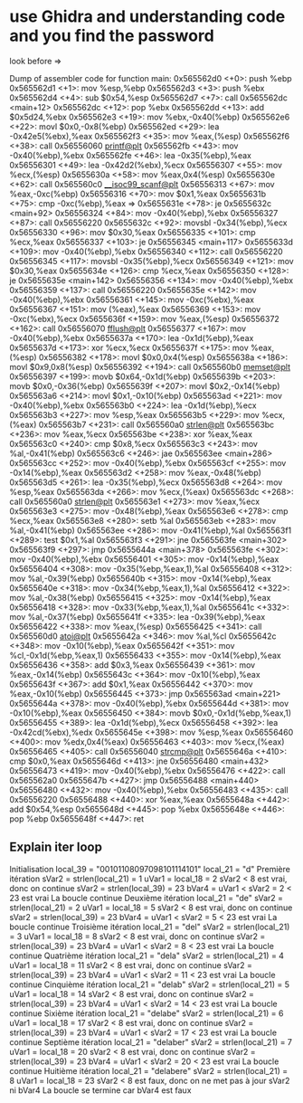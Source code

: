 # use Ghidra and understanding code and you find the password

look before =>

Dump of assembler code for function main:
   0x565562d0 <+0>:     push   %ebp
   0x565562d1 <+1>:     mov    %esp,%ebp
   0x565562d3 <+3>:     push   %ebx
   0x565562d4 <+4>:     sub    $0x54,%esp
   0x565562d7 <+7>:     call   0x565562dc <main+12>
   0x565562dc <+12>:    pop    %ebx
   0x565562dd <+13>:    add    $0x5d24,%ebx
   0x565562e3 <+19>:    mov    %ebx,-0x40(%ebp)
   0x565562e6 <+22>:    movl   $0x0,-0x8(%ebp)
   0x565562ed <+29>:    lea    -0x42e5(%ebx),%eax
   0x565562f3 <+35>:    mov    %eax,(%esp)
   0x565562f6 <+38>:    call   0x56556060 <printf@plt>
   0x565562fb <+43>:    mov    -0x40(%ebp),%ebx
   0x565562fe <+46>:    lea    -0x35(%ebp),%eax
   0x56556301 <+49>:    lea    -0x42d2(%ebx),%ecx
   0x56556307 <+55>:    mov    %ecx,(%esp)
   0x5655630a <+58>:    mov    %eax,0x4(%esp)
   0x5655630e <+62>:    call   0x565560c0 <__isoc99_scanf@plt>
   0x56556313 <+67>:    mov    %eax,-0xc(%ebp)
   0x56556316 <+70>:    mov    $0x1,%eax
   0x5655631b <+75>:    cmp    -0xc(%ebp),%eax
=> 0x5655631e <+78>:    je     0x5655632c <main+92>
   0x56556324 <+84>:    mov    -0x40(%ebp),%ebx
   0x56556327 <+87>:    call   0x56556220 <no>
   0x5655632c <+92>:    movsbl -0x34(%ebp),%ecx
   0x56556330 <+96>:    mov    $0x30,%eax
   0x56556335 <+101>:   cmp    %ecx,%eax
   0x56556337 <+103>:   je     0x56556345 <main+117>
   0x5655633d <+109>:   mov    -0x40(%ebp),%ebx
   0x56556340 <+112>:   call   0x56556220 <no>
   0x56556345 <+117>:   movsbl -0x35(%ebp),%ecx
   0x56556349 <+121>:   mov    $0x30,%eax
   0x5655634e <+126>:   cmp    %ecx,%eax
   0x56556350 <+128>:   je     0x5655635e <main+142>
   0x56556356 <+134>:   mov    -0x40(%ebp),%ebx
   0x56556359 <+137>:   call   0x56556220 <no>
   0x5655635e <+142>:   mov    -0x40(%ebp),%ebx
   0x56556361 <+145>:   mov    -0xc(%ebx),%eax
   0x56556367 <+151>:   mov    (%eax),%eax
   0x56556369 <+153>:   mov    -0xc(%ebx),%ecx
   0x5655636f <+159>:   mov    %eax,(%esp)
   0x56556372 <+162>:   call   0x56556070 <fflush@plt>
   0x56556377 <+167>:   mov    -0x40(%ebp),%ebx
   0x5655637a <+170>:   lea    -0x1d(%ebp),%eax
   0x5655637d <+173>:   xor    %ecx,%ecx
   0x5655637f <+175>:   mov    %eax,(%esp)
   0x56556382 <+178>:   movl   $0x0,0x4(%esp)
   0x5655638a <+186>:   movl   $0x9,0x8(%esp)
   0x56556392 <+194>:   call   0x565560b0 <memset@plt>
   0x56556397 <+199>:   movb   $0x64,-0x1d(%ebp)
   0x5655639b <+203>:   movb   $0x0,-0x36(%ebp)
   0x5655639f <+207>:   movl   $0x2,-0x14(%ebp)
   0x565563a6 <+214>:   movl   $0x1,-0x10(%ebp)
   0x565563ad <+221>:   mov    -0x40(%ebp),%ebx
   0x565563b0 <+224>:   lea    -0x1d(%ebp),%ecx
   0x565563b3 <+227>:   mov    %esp,%eax
   0x565563b5 <+229>:   mov    %ecx,(%eax)
   0x565563b7 <+231>:   call   0x565560a0 <strlen@plt>
   0x565563bc <+236>:   mov    %eax,%ecx
   0x565563be <+238>:   xor    %eax,%eax
   0x565563c0 <+240>:   cmp    $0x8,%ecx
   0x565563c3 <+243>:   mov    %al,-0x41(%ebp)
   0x565563c6 <+246>:   jae    0x565563ee <main+286>
   0x565563cc <+252>:   mov    -0x40(%ebp),%ebx
   0x565563cf <+255>:   mov    -0x14(%ebp),%eax
   0x565563d2 <+258>:   mov    %eax,-0x48(%ebp)
   0x565563d5 <+261>:   lea    -0x35(%ebp),%ecx
   0x565563d8 <+264>:   mov    %esp,%eax
   0x565563da <+266>:   mov    %ecx,(%eax)
   0x565563dc <+268>:   call   0x565560a0 <strlen@plt>
   0x565563e1 <+273>:   mov    %eax,%ecx
   0x565563e3 <+275>:   mov    -0x48(%ebp),%eax
   0x565563e6 <+278>:   cmp    %ecx,%eax
   0x565563e8 <+280>:   setb   %al
   0x565563eb <+283>:   mov    %al,-0x41(%ebp)
   0x565563ee <+286>:   mov    -0x41(%ebp),%al
   0x565563f1 <+289>:   test   $0x1,%al
   0x565563f3 <+291>:   jne    0x565563fe <main+302>
   0x565563f9 <+297>:   jmp    0x5655644a <main+378>
   0x565563fe <+302>:   mov    -0x40(%ebp),%ebx
   0x56556401 <+305>:   mov    -0x14(%ebp),%eax
   0x56556404 <+308>:   mov    -0x35(%ebp,%eax,1),%al
   0x56556408 <+312>:   mov    %al,-0x39(%ebp)
   0x5655640b <+315>:   mov    -0x14(%ebp),%eax
   0x5655640e <+318>:   mov    -0x34(%ebp,%eax,1),%al
   0x56556412 <+322>:   mov    %al,-0x38(%ebp)
   0x56556415 <+325>:   mov    -0x14(%ebp),%eax
   0x56556418 <+328>:   mov    -0x33(%ebp,%eax,1),%al
   0x5655641c <+332>:   mov    %al,-0x37(%ebp)
   0x5655641f <+335>:   lea    -0x39(%ebp),%eax
   0x56556422 <+338>:   mov    %eax,(%esp)
   0x56556425 <+341>:   call   0x565560d0 <atoi@plt>
   0x5655642a <+346>:   mov    %al,%cl
   0x5655642c <+348>:   mov    -0x10(%ebp),%eax
   0x5655642f <+351>:   mov    %cl,-0x1d(%ebp,%eax,1)
   0x56556433 <+355>:   mov    -0x14(%ebp),%eax
   0x56556436 <+358>:   add    $0x3,%eax
   0x56556439 <+361>:   mov    %eax,-0x14(%ebp)
   0x5655643c <+364>:   mov    -0x10(%ebp),%eax
   0x5655643f <+367>:   add    $0x1,%eax
   0x56556442 <+370>:   mov    %eax,-0x10(%ebp)
   0x56556445 <+373>:   jmp    0x565563ad <main+221>
   0x5655644a <+378>:   mov    -0x40(%ebp),%ebx
   0x5655644d <+381>:   mov    -0x10(%ebp),%eax
   0x56556450 <+384>:   movb   $0x0,-0x1d(%ebp,%eax,1)
   0x56556455 <+389>:   lea    -0x1d(%ebp),%ecx
   0x56556458 <+392>:   lea    -0x42cd(%ebx),%edx
   0x5655645e <+398>:   mov    %esp,%eax
   0x56556460 <+400>:   mov    %edx,0x4(%eax)
   0x56556463 <+403>:   mov    %ecx,(%eax)
   0x56556465 <+405>:   call   0x56556040 <strcmp@plt>
   0x5655646a <+410>:   cmp    $0x0,%eax
   0x5655646d <+413>:   jne    0x56556480 <main+432>
   0x56556473 <+419>:   mov    -0x40(%ebp),%ebx
   0x56556476 <+422>:   call   0x565562a0 <ok>
   0x5655647b <+427>:   jmp    0x56556488 <main+440>
   0x56556480 <+432>:   mov    -0x40(%ebp),%ebx
   0x56556483 <+435>:   call   0x56556220 <no>
   0x56556488 <+440>:   xor    %eax,%eax
   0x5655648a <+442>:   add    $0x54,%esp
   0x5655648d <+445>:   pop    %ebx
   0x5655648e <+446>:   pop    %ebp
   0x5655648f <+447>:   ret

## Explain iter loop
Initialisation
   local_39 = "00101108097098101114101"
   local_21 = "d"
   Première itération
   sVar2 = strlen(local_21) = 1
   uVar1 = local_18 = 2
   sVar2 < 8 est vrai, donc on continue
   sVar2 = strlen(local_39) = 23
   bVar4 = uVar1 < sVar2 = 2 < 23 est vrai
   La boucle continue
Deuxième itération
   local_21 = "de"
   sVar2 = strlen(local_21) = 2
   uVar1 = local_18 = 5
   sVar2 < 8 est vrai, donc on continue
   sVar2 = strlen(local_39) = 23
   bVar4 = uVar1 < sVar2 = 5 < 23 est vrai
   La boucle continue
Troisième itération
   local_21 = "del"
   sVar2 = strlen(local_21) = 3
   uVar1 = local_18 = 8
   sVar2 < 8 est vrai, donc on continue
   sVar2 = strlen(local_39) = 23
   bVar4 = uVar1 < sVar2 = 8 < 23 est vrai
   La boucle continue
Quatrième itération
   local_21 = "dela"
   sVar2 = strlen(local_21) = 4
   uVar1 = local_18 = 11
   sVar2 < 8 est vrai, donc on continue
   sVar2 = strlen(local_39) = 23
   bVar4 = uVar1 < sVar2 = 11 < 23 est vrai
   La boucle continue
Cinquième itération
   local_21 = "delab"
   sVar2 = strlen(local_21) = 5
   uVar1 = local_18 = 14
   sVar2 < 8 est vrai, donc on continue
   sVar2 = strlen(local_39) = 23
   bVar4 = uVar1 < sVar2 = 14 < 23 est vrai
   La boucle continue
Sixième itération
   local_21 = "delabe"
   sVar2 = strlen(local_21) = 6
   uVar1 = local_18 = 17
   sVar2 < 8 est vrai, donc on continue
   sVar2 = strlen(local_39) = 23
   bVar4 = uVar1 < sVar2 = 17 < 23 est vrai
   La boucle continue
Septième itération
   local_21 = "delaber"
   sVar2 = strlen(local_21) = 7
   uVar1 = local_18 = 20
   sVar2 < 8 est vrai, donc on continue
   sVar2 = strlen(local_39) = 23
   bVar4 = uVar1 < sVar2 = 20 < 23 est vrai
   La boucle continue
Huitième itération
   local_21 = "delabere"
   sVar2 = strlen(local_21) = 8
   uVar1 = local_18 = 23
   sVar2 < 8 est faux, donc on ne met pas à jour sVar2 ni bVar4
   La boucle se termine car bVar4 est faux